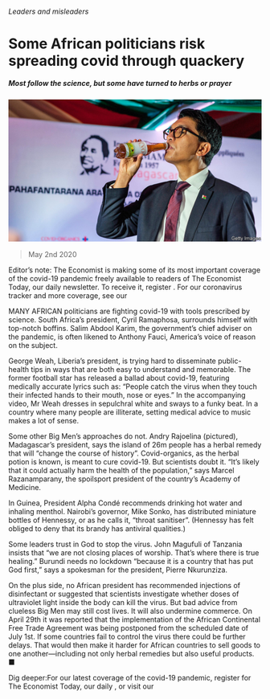 ###### Leaders and misleaders

# Some African politicians risk spreading covid through quackery 

##### Most follow the science, but some have turned to herbs or prayer 

![image](images/20200502_MAP002_0.jpg) 

> May 2nd 2020 

Editor’s note: The Economist is making some of its most important coverage of the covid-19 pandemic freely available to readers of The Economist Today, our daily newsletter. To receive it, register . For our coronavirus tracker and more coverage, see our 

MANY AFRICAN politicians are fighting covid-19 with tools prescribed by science. South Africa’s president, Cyril Ramaphosa, surrounds himself with top-notch boffins. Salim Abdool Karim, the government’s chief adviser on the pandemic, is often likened to Anthony Fauci, America’s voice of reason on the subject.

George Weah, Liberia’s president, is trying hard to disseminate public-health tips in ways that are both easy to understand and memorable. The former football star has released a ballad about covid-19, featuring medically accurate lyrics such as: “People catch the virus when they touch their infected hands to their mouth, nose or eyes.” In the accompanying video, Mr Weah dresses in sepulchral white and sways to a funky beat. In a country where many people are illiterate, setting medical advice to music makes a lot of sense.


Some other Big Men’s approaches do not. Andry Rajoelina (pictured), Madagascar’s president, says the island of 26m people has a herbal remedy that will “change the course of history”. Covid-organics, as the herbal potion is known, is meant to cure covid-19. But scientists doubt it. “It’s likely that it could actually harm the health of the population,” says Marcel Razanamparany, the spoilsport president of the country’s Academy of Medicine.

In Guinea, President Alpha Condé recommends drinking hot water and inhaling menthol. Nairobi’s governor, Mike Sonko, has distributed miniature bottles of Hennessy, or as he calls it, “throat sanitiser”. (Hennessy has felt obliged to deny that its brandy has antiviral qualities.)

Some leaders trust in God to stop the virus. John Magufuli of Tanzania insists that “we are not closing places of worship. That’s where there is true healing.” Burundi needs no lockdown “because it is a country that has put God first,” says a spokesman for the president, Pierre Nkurunziza.

On the plus side, no African president has recommended injections of disinfectant or suggested that scientists investigate whether doses of ultraviolet light inside the body can kill the virus. But bad advice from clueless Big Men may still cost lives. It will also undermine commerce. On April 29th it was reported that the implementation of the African Continental Free Trade Agreement was being postponed from the scheduled date of July 1st. If some countries fail to control the virus there could be further delays. That would then make it harder for African countries to sell goods to one another—including not only herbal remedies but also useful products. ■

Dig deeper:For our latest coverage of the covid-19 pandemic, register for The Economist Today, our daily , or visit our 

